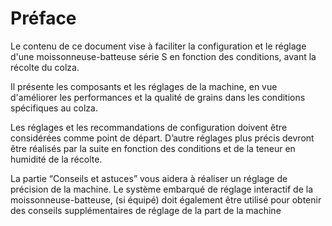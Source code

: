 # Préface

Le contenu de ce document vise à faciliter la configuration et le
réglage d'une moissonneuse-batteuse série S en fonction des
conditions, avant la récolte du colza.

Il présente les composants et les réglages de la machine, en vue
d'améliorer les performances et la qualité de grains dans les
conditions spécifiques au colza.

Les réglages et les recommandations de configuration doivent être
considérées comme point de départ. D’autre réglages plus précis
devront être réalisés par la suite en fonction des conditions et de la
teneur en humidité de la récolte.

La partie “Conseils et astuces” vous aidera à réaliser un réglage de
précision de la machine. Le système embarqué de réglage interactif
de la moissonneuse-batteuse, (si équipé) doit également être utilisé
pour obtenir des conseils supplémentaires de réglage de la part de la
machine
